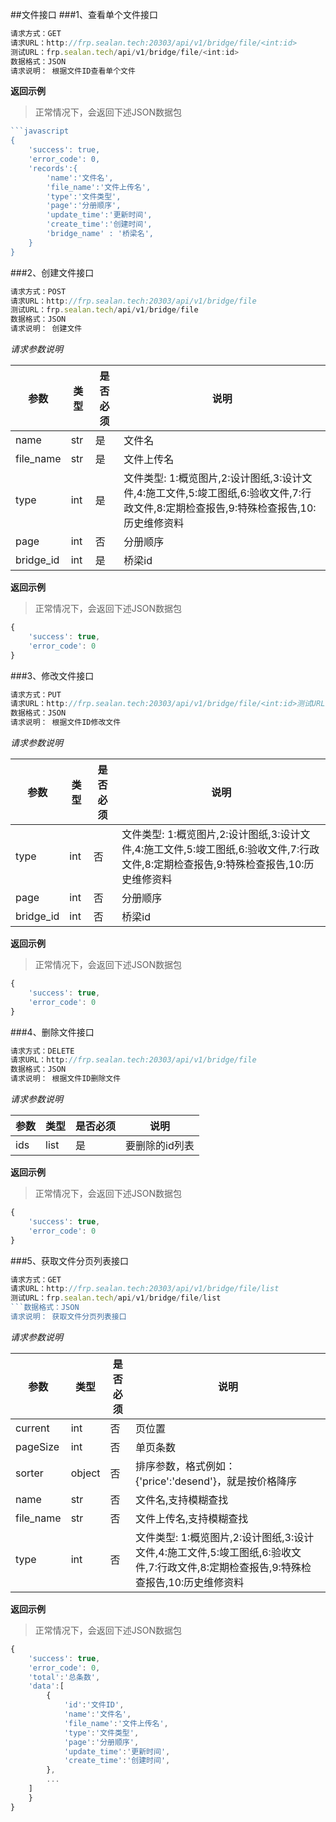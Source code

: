 ##文件接口
###1、查看单个文件接口
```javascript
请求方式：GET
请求URL：http://frp.sealan.tech:20303/api/v1/bridge/file/<int:id>
测试URL：frp.sealan.tech/api/v1/bridge/file/<int:id>
数据格式：JSON
请求说明： 根据文件ID查看单个文件
```
**返回示例**
> 正常情况下，会返回下述JSON数据包
```javascript
```javascript
{
	'success': true,
	'error_code': 0,
	'records':{
		'name':'文件名',
		'file_name':'文件上传名',
		'type':'文件类型',
		'page':'分册顺序',
		'update_time':'更新时间',
		'create_time':'创建时间',
		'bridge_name' : '桥梁名',
	}
}
```
###2、创建文件接口
```javascript
请求方式：POST
请求URL：http://frp.sealan.tech:20303/api/v1/bridge/file
测试URL：frp.sealan.tech/api/v1/bridge/file
数据格式：JSON
请求说明： 创建文件
```
*请求参数说明*

| 参数  | 类型   | 是否必须 | 说明        |
| ----- | ------ | -------- | ----------- |
|name|str|是|文件名|
|file_name|str|是|文件上传名|
|type|int|是|文件类型: 1:概览图片,2:设计图纸,3:设计文件,4:施工文件,5:竣工图纸,6:验收文件,7:行政文件,8:定期检查报告,9:特殊检查报告,10:历史维修资料|
|page|int|否|分册顺序|
|bridge_id|int|是|桥梁id|

**返回示例**
> 正常情况下，会返回下述JSON数据包
```javascript
{
	'success': true,
	'error_code': 0
}
```
###3、修改文件接口
```javascript
请求方式：PUT
请求URL：http://frp.sealan.tech:20303/api/v1/bridge/file/<int:id>测试URL：frp.sealan.tech/api/v1/bridge/file/<int:id>
数据格式：JSON
请求说明： 根据文件ID修改文件
```
*请求参数说明*

| 参数  | 类型   | 是否必须 | 说明        |
| ----- | ------ | -------- | ----------- |
|type|int|否|文件类型: 1:概览图片,2:设计图纸,3:设计文件,4:施工文件,5:竣工图纸,6:验收文件,7:行政文件,8:定期检查报告,9:特殊检查报告,10:历史维修资料|
|page|int|否|分册顺序|
|bridge_id|int|否|桥梁id|

**返回示例**
> 正常情况下，会返回下述JSON数据包
```javascript
{
	'success': true,
	'error_code': 0
}
```
###4、删除文件接口
```javascript
请求方式：DELETE
请求URL：http://frp.sealan.tech:20303/api/v1/bridge/file
数据格式：JSON
请求说明： 根据文件ID删除文件
```
*请求参数说明*

| 参数  | 类型   | 是否必须 | 说明        |
| ----- | ------ | -------- | ----------- |
|ids|list|是|要删除的id列表|
**返回示例**
> 正常情况下，会返回下述JSON数据包
```javascript
{
	'success': true,
	'error_code': 0
}
```
###5、获取文件分页列表接口
```javascript
请求方式：GET
请求URL：http://frp.sealan.tech:20303/api/v1/bridge/file/list
测试URL：frp.sealan.tech/api/v1/bridge/file/list
```数据格式：JSON
请求说明： 获取文件分页列表接口
```
*请求参数说明*

| 参数  | 类型   | 是否必须 | 说明        |
| ----- | ------ | -------- | ----------- |
|current|int|否|页位置|
|pageSize|int|否|单页条数|
|sorter|object|否|排序参数，格式例如：{'price':'desend'}，就是按价格降序|
|name|str|否|文件名,支持模糊查找|
|file_name|str|否|文件上传名,支持模糊查找|
|type|int|否|文件类型: 1:概览图片,2:设计图纸,3:设计文件,4:施工文件,5:竣工图纸,6:验收文件,7:行政文件,8:定期检查报告,9:特殊检查报告,10:历史维修资料|

**返回示例**
> 正常情况下，会返回下述JSON数据包
```javascript
{
	'success': true,
	'error_code': 0,
	'total':'总条数',
	'data':[
		{
			'id':'文件ID',
			'name':'文件名',
			'file_name':'文件上传名',
			'type':'文件类型',
			'page':'分册顺序',
			'update_time':'更新时间',
			'create_time':'创建时间',
		},
		...
	]
	}
}
```

